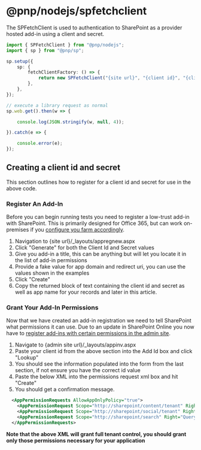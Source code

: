 # @pnp/nodejs/spfetchclient

The SPFetchClient is used to authentication to SharePoint as a provider hosted add-in using a client and secret.

```TypeScript
import { SPFetchClient } from "@pnp/nodejs";
import { sp } from "@pnp/sp";

sp.setup({
    sp: {
        fetchClientFactory: () => {
            return new SPFetchClient("{site url}", "{client id}", "{client secret}");
        },
    },
});

// execute a library request as normal
sp.web.get().then(w => {

    console.log(JSON.stringify(w, null, 4));

}).catch(e => {

    console.error(e);
});
```

## Creating a client id and secret

This section outlines how to register for a client id and secret for use in the above code.

### Register An Add-In

Before you can begin running tests you need to register a low-trust add-in with SharePoint. This is primarily designed for Office 365, but can work on-premises if you [configure you farm accordingly](https://msdn.microsoft.com/en-us/library/office/dn155905.aspx).

1. Navigation to {site url}/_layouts/appregnew.aspx
2. Click "Generate" for both the Client Id and Secret values
3. Give you add-in a title, this can be anything but will let you locate it in the list of add-in permissions
4. Provide a fake value for app domain and redirect uri, you can use the values shown in the examples
5. Click "Create"
6. Copy the returned block of text containing the client id and secret as well as app name for your records and later in this article.

### Grant Your Add-In Permissions

Now that we have created an add-in registration we need to tell SharePoint what permissions it can use. Due to an update in SharePoint Online you now have to [register add-ins with certain permissions in the admin site](https://msdn.microsoft.com/en-us/pnp_articles/how-to-provide-add-in-app-only-tenant-administrative-permissions-in-sharepoint-online).

1. Navigate to {admin site url}/_layouts/appinv.aspx
2. Paste your client id from the above section into the Add Id box and click "Lookup"
3. You should see the information populated into the form from the last section, if not ensure you have the correct id value
4. Paste the below XML into the permissions request xml box and hit "Create"
5. You should get a confirmation message.

```XML
  <AppPermissionRequests AllowAppOnlyPolicy="true">
    <AppPermissionRequest Scope="http://sharepoint/content/tenant" Right="FullControl" />
    <AppPermissionRequest Scope="http://sharepoint/social/tenant" Right="FullControl" />
    <AppPermissionRequest Scope="http://sharepoint/search" Right="QueryAsUserIgnoreAppPrincipal" />
  </AppPermissionRequests>
```

**Note that the above XML will grant full tenant control, you should grant only those permissions necessary for your application**
